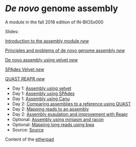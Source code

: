 *De novo* genome assembly
=======================

A module in the fall 2018 edition of IN-BIOSx000

Slides:

[Introduction to the assembly module _new_](https://github.com/arvindsundaram/IN-BIOSx000/raw/2018/Assembly/presentations/A_intro_to_assembly_module.pdf)

[Principles and problems of de novo genome assembly _new_](https://github.com/arvindsundaram/IN-BIOSx000/raw/2018/Assembly/presentations/C_Principles_and_problems_of_de_novo_genome_assembly.pdf)

[De novo assembly using velvet _new_](https://github.com/arvindsundaram/IN-BIOSx000/raw/2018/Assembly/presentations/E_De_novo_assembly_using_velvet.pdf)

[SPAdes Velvet _new_](https://github.com/arvindsundaram/IN-BIOSx000/raw/2018/Assembly/presentations/F_SPAdesVelvet_Assembler.pdf)

[QUAST REAPR _new_](https://github.com/arvindsundaram/IN-BIOSx000/raw/2018/Assembly/presentations/G_QUAST_REAPR.pdf)

* Day 1: [Assembly using velvet](https://github.com/arvindsundaram/IN-BIOSx000/blob/2018/Assembly/practicals/02_Assembly_using_velvet.md)
* Day 1: [Assembly using SPAdes](https://github.com/arvindsundaram/IN-BIOSx000/blob/2018/Assembly/practicals/05_Assembly_using_SPADES.md)
* Day 1: [Assembly using Canu](https://github.com/arvindsundaram/IN-BIOSx000/blob/2018/Assembly/practicals/06_Assembly_using_Canu.md)
* Day 2: [Comparing assemblies to a reference using QUAST](https://github.com/arvindsundaram/IN-BIOSx000/blob/2018/Assembly/practicals/08_Comparing_assemblies_to_the_reference.md)
* Day 2: [Mapping reads to an assembly](https://github.com/arvindsundaram/IN-BIOSx000/blob/2018/Assembly/practicals/03_Mapping_reads_to_an_assembly.md)
* Day 2: [Assembly evaulation and improvement with Reapr](https://github.com/arvindsundaram/IN-BIOSx000/blob/2018/Assembly/practicals/04_Assembly_evalation_improvement_using_REAPR.md)
* Optional: [Assembly using miniasm and racon](https://github.com/arvindsundaram/IN-BIOSx000/blob/2018/Assembly/practicals/07_Assembly_using_minasm+racon.md)
* Optional: [Mapping long reads using bwa](https://github.com/arvindsundaram/IN-BIOSx000/blob/2018/Assembly/practicals/09_mapping_PacBio_MinION_using_bwa.md)
* Source: [Source](https://github.com/arvindsundaram/IN-BIOSx000/blob/2018/Assembly/practicals/Sources.md)

Content of the [etherpad](https://etherpad.wikimedia.org/p/INF_BIOSx000_2018)
